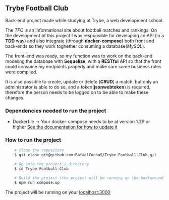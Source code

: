 ## Trybe Football Club

Back-end project made while studying at Trybe, a web development school.

The _TFC_ is an informational site about football matches and rankings.
On the development of this project I was responsible for developing an API (in a __TDD__ way) and also integrate (through __docker-compose__) both front and back-ends so they work toghether consuming a database(_MySQL_).

The front-end was ready, so my function was to work on the back-end modeling the database with __Sequelize__, with a __RESTful__ API so that the front could consume my endpoints properly and make sure some business rules were complied.

It is also possible to create, update or delete (__CRUD__) a match, but only an administrator is able to do so, and a token(__jsonwebtoken__) is required, therefore the person needs to be logged on to be able to make these changes.

### Dependencies needed to run the project

 - Dockerfile -> Your docker-compose needs to be at version 1.29 or higher [See the documentation for how to update it](https://docs.docker.com/compose/install/)

### How to run the project

```bash
    # Clone the repository
    $ git clone git@github.com:RafaelCunhaS/Trybe-Football-Club.git

    # Go into the project's directory
    $ cd Trybe-Football-Club

    # Build the project (the project will be running on the background when the build is finished)
    $ npm run compose:up
```

The project will be running on your [localhost:3000](http://localhost:3000/)